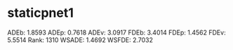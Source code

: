 # staticpnet1

ADEb: 1.8593
ADEp: 0.7618
ADEv: 3.0917
FDEb: 3.4014
FDEp: 1.4562
FDEv: 5.5514
Rank: 1310
WSADE: 1.4692
WSFDE: 2.7032